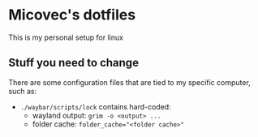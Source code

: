 # Micovec's dotfiles

This is my personal setup for linux

## Stuff you need to change

There are some configuration files that are tied to my specific computer, such as:

- `./waybar/scripts/lock` contains hard-coded:
    - wayland output: `grim -o <output> ...`
    - folder cache: `folder_cache="<folder cache>"`
